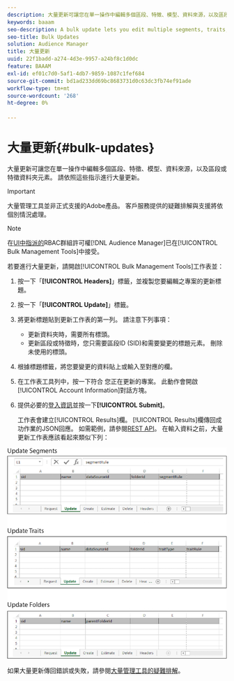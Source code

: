 ```yaml
---
description: 大量更新可讓您在單一操作中編輯多個區段、特徵、模型、資料來源，以及區段或特徵資料夾元素。 請依照這些指示進行大量更新。
keywords: baaam
seo-description: A bulk update lets you edit multiple segments, traits, models, data sources, and segment or trait folder elements in a single operation. Follow these instructions to make bulk updates.
seo-title: Bulk Updates
solution: Audience Manager
title: 大量更新
uuid: 22f1badd-a274-4d3e-9957-a24bf8c1d0dc
feature: BAAAM
exl-id: ef01c7d0-5af1-4db7-9859-1087c1fef684
source-git-commit: bd1ad233dd69bc8683731d0c63dc3fb74ef91ade
workflow-type: tm+mt
source-wordcount: '268'
ht-degree: 0%

---
```


# 大量更新{#bulk-updates}

大量更新可讓您在單一操作中編輯多個區段、特徵、模型、資料來源，以及區段或特徵資料夾元素。 請依照這些指示進行大量更新。

>[!IMPORTANT]
>
>大量管理工具並非正式支援的Adobe產品。 客戶服務提供的疑難排解與支援將依個別情況處理。

<!-- 

t_bulk_updates.xml

 -->

>[!NOTE]
>
>在[&#x200B; UI中指派的](../../features/administration/administration-overview.md)RBAC群組許可權[!DNL Audience Manager]已在[!UICONTROL Bulk Management Tools]中接受。

若要進行大量更新，請開啟[!UICONTROL Bulk Management Tools]工作表並：

1. 按一下「**[!UICONTROL Headers]**」標籤，並複製您要編輯之專案的更新標題。
2. 按一下「**[!UICONTROL Update]**」標籤。
3. 將更新標題貼到更新工作表的第一列。 請注意下列事項：

   * 更新資料夾時，需要所有標頭。
   * 更新區段或特徵時，您只需要區段ID (SID)和需要變更的標題元素。 刪除未使用的標頭。

4. 根據標題標籤，將您要變更的資料貼上或輸入至對應的欄。
5. 在工作表工具列中，按一下符合        您正在更新的專案。
此動作會開啟[!UICONTROL Account Information]對話方塊。

6. 提供必要的[登入資訊](../../reference/bulk-management-tools/bulk-management-intro.md#auth-reqs)並按一下&#x200B;**[!UICONTROL Submit]**。

   工作表會建立[!UICONTROL Results]欄。 [!UICONTROL Results]欄傳回成功作業的JSON回應。 如需範例，請參閱[REST API](../../api/rest-api-main/rest-api-main.md)。 在輸入資料之前，大量更新工作表應該看起來類似下列：

![](assets/update.png)

如果大量更新傳回錯誤或失敗，請參閱[大量管理工具的疑難排解](../../reference/bulk-management-tools/bulk-troubleshooting.md)。
